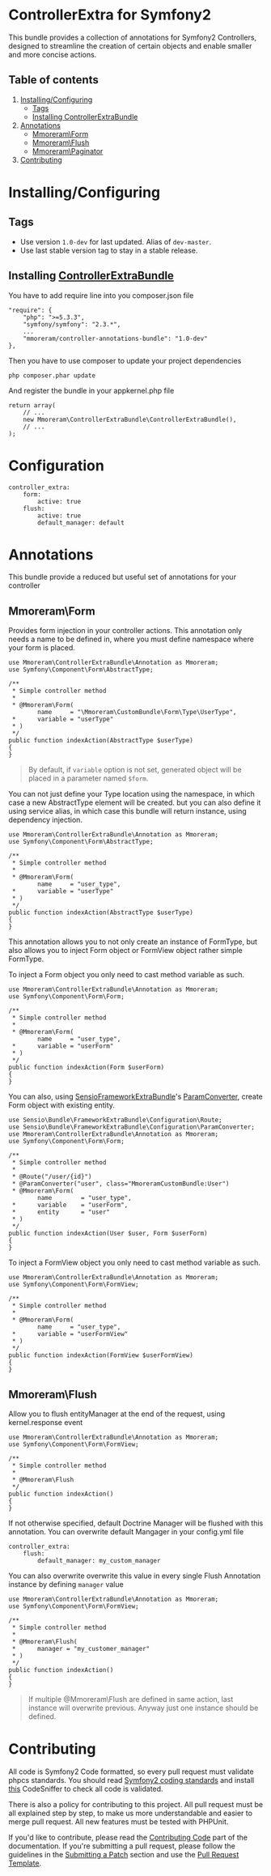 ControllerExtra for Symfony2
=====

This bundle provides a collection of annotations for Symfony2 Controllers, designed to streamline the creation of certain objects and enable smaller and more concise actions.

Table of contents
-----
1. [Installing/Configuring](#installingconfiguring)
    * [Tags](#tags)
    * [Installing ControllerExtraBundle](#installing-controllerextrabundle)
2. [Annotations](#annotations)
    * [Mmoreram\Form](#mmoreram-form)
    * [Mmoreram\Flush](#mmoreram-flush)
    * [Mmoreram\Paginator](#mmoreram-paginator)
3. [Contributing](#contribute)

# Installing/Configuring

## Tags

* Use version `1.0-dev` for last updated. Alias of `dev-master`.
* Use last stable version tag to stay in a stable release.

## Installing [ControllerExtraBundle](https://github.com/mmoreram/controller-extra-bundle)

You have to add require line into you composer.json file

    "require": {
        "php": ">=5.3.3",
        "symfony/symfony": "2.3.*",
        ...
        "mmoreram/controller-annotations-bundle": "1.0-dev"
    },

Then you have to use composer to update your project dependencies

    php composer.phar update

And register the bundle in your appkernel.php file

    return array(
        // ...
        new Mmoreram\ControllerExtraBundle\ControllerExtraBundle(),
        // ...
    );

# Configuration

    controller_extra:
        form:
            active: true
        flush:
            active: true
            default_manager: default

# Annotations

This bundle provide a reduced but useful set of annotations for your controller

## Mmoreram\Form

Provides form injection in your controller actions. This annotation only needs a name to be defined in, where you must define namespace where your form is placed.

    use Mmoreram\ControllerExtraBundle\Annotation as Mmoreram;
    use Symfony\Component\Form\AbstractType;

    /**
     * Simple controller method
     *
     * @Mmoreram\Form(
            name     = "\Mmoreram\CustomBundle\Form\Type\UserType",
     *      variable = "userType"
     * )
     */
    public function indexAction(AbstractType $userType)
    {
    }

> By default, if `variable` option is not set, generated object will be placed in a parameter named `$form`.

You can not just define your Type location using the namespace, in which case a new AbstractType element will be created. but you can also define it using service alias, in which case this bundle will return instance, using dependency injection.

    use Mmoreram\ControllerExtraBundle\Annotation as Mmoreram;
    use Symfony\Component\Form\AbstractType;

    /**
     * Simple controller method
     *
     * @Mmoreram\Form(
            name     = "user_type",
     *      variable = "userType"
     * )
     */
    public function indexAction(AbstractType $userType)
    {
    }

This annotation allows you to not only create an instance of FormType, but also allows you to inject Form object or FormView object rather simple FormType.

To inject a Form object you only need to cast method variable as such.

    use Mmoreram\ControllerExtraBundle\Annotation as Mmoreram;
    use Symfony\Component\Form\Form;

    /**
     * Simple controller method
     *
     * @Mmoreram\Form(
            name     = "user_type",
     *      variable = "userForm"
     * )
     */
    public function indexAction(Form $userForm)
    {
    }

You can also, using [SensioFrameworkExtraBundle][1]'s [ParamConverter][2], create Form object with existing entity.

    use Sensio\Bundle\FrameworkExtraBundle\Configuration\Route;
    use Sensio\Bundle\FrameworkExtraBundle\Configuration\ParamConverter;
    use Mmoreram\ControllerExtraBundle\Annotation as Mmoreram;
    use Symfony\Component\Form\Form;

    /**
     * Simple controller method
     *
     * @Route("/user/{id}")
     * @ParamConverter("user", class="MmoreramCustomBundle:User")
     * @Mmoreram\Form(
            name        = "user_type",
     *      variable    = "userForm",
     *      entity      = "user"
     * )
     */
    public function indexAction(User $user, Form $userForm)
    {
    }

To inject a FormView object you only need to cast method variable as such.

    use Mmoreram\ControllerExtraBundle\Annotation as Mmoreram;
    use Symfony\Component\Form\FormView;

    /**
     * Simple controller method
     *
     * @Mmoreram\Form(
            name     = "user_type",
     *      variable = "userFormView"
     * )
     */
    public function indexAction(FormView $userFormView)
    {
    }

## Mmoreram\Flush

Allow you to flush entityManager at the end of the request, using kernel.response event

    use Mmoreram\ControllerExtraBundle\Annotation as Mmoreram;
    use Symfony\Component\Form\FormView;

    /**
     * Simple controller method
     *
     * @Mmoreram\Flush
     */
    public function indexAction()
    {
    }

If not otherwise specified, default Doctrine Manager will be flushed with this annotation.
You can overwrite default Mangager in your config.yml file

    controller_extra:
        flush:
            default_manager: my_custom_manager

You can also overwrite overwrite this value in every single Flush Annotation instance by defining `manager` value

    use Mmoreram\ControllerExtraBundle\Annotation as Mmoreram;
    use Symfony\Component\Form\FormView;

    /**
     * Simple controller method
     *
     * @Mmoreram\Flush(
     *      manager = "my_customer_manager"
     * )
     */
    public function indexAction()
    {
    }

> If multiple @Mmoreram\Flush are defined in same action, last instance will overwrite previous. Anyway just one instance should be defined.

# Contributing

All code is Symfony2 Code formatted, so every pull request must validate phpcs standards.
You should read [Symfony2 coding standards](http://symfony.com/doc/current/contributing/code/standards.html) and install [this](https://github.com/opensky/Symfony2-coding-standard) CodeSniffer to check all code is validated.

There is also a policy for contributing to this project. All pull request must be all explained step by step, to make us more understandable and easier to merge pull request. All new features must be tested with PHPUnit.

If you'd like to contribute, please read the [Contributing Code][3] part of the documentation. If you're submitting a pull request, please follow the guidelines in the [Submitting a Patch][4] section and use the [Pull Request Template][5].

[1]: https://github.com/sensiolabs/SensioFrameworkExtraBundle
[2]: http://symfony.com/doc/current/bundles/SensioFrameworkExtraBundle/annotations/converters.html
[3]: http://symfony.com/doc/current/contributing/code/index.html
[4]: http://symfony.com/doc/current/contributing/code/patches.html#check-list
[5]: http://symfony.com/doc/current/contributing/code/patches.html#make-a-pull-request